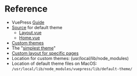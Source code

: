 # Reference

* VuePress [Guide](https://vuepress.vuejs.org/guide/)
* [Source](https://github.com/vuejs/vuepress/tree/master/lib/default-theme) for default theme
  - [Layout.vue](https://github.com/vuejs/vuepress/blob/master/lib/default-theme/Layout.vue)
  - [Home.vue](https://github.com/vuejs/vuepress/blob/master/lib/default-theme/Home.vue)
* [Custom themes](https://vuepress.vuejs.org/guide/custom-themes.html)
* The "[simplest theme](https://vuepress.vuejs.org/guide/custom-themes.html#content-outlet)"
* [Custom layout for specific pages](https://vuepress.vuejs.org/default-theme-config/#custom-layout-for-specific-pages)
* Location for custom themes: (usr/local/lib/node_modules)
* Location of default theme files on MacOS: `/usr/local/lib/node_modules/vuepress/lib/default-theme/`
